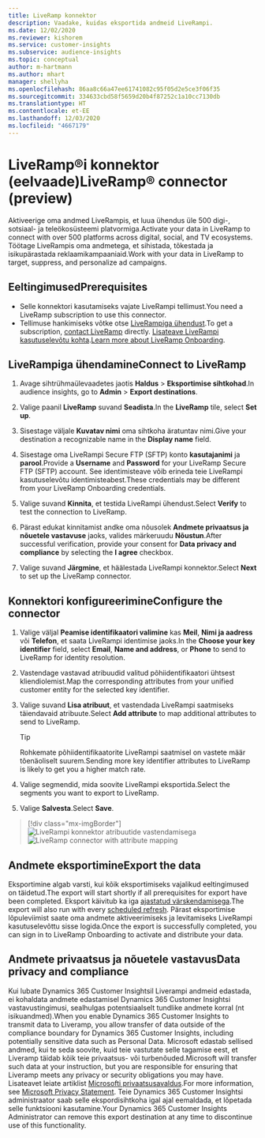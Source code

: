 ```yaml
---
title: LiveRamp konnektor
description: Vaadake, kuidas eksportida andmeid LiveRampi.
ms.date: 12/02/2020
ms.reviewer: kishorem
ms.service: customer-insights
ms.subservice: audience-insights
ms.topic: conceptual
author: m-hartmann
ms.author: mhart
manager: shellyha
ms.openlocfilehash: 86aa8c66a47ee61741082c95f05d2e5ce3f06f35
ms.sourcegitcommit: 334633cbd58f5659d20b4f87252c1a10cc7130db
ms.translationtype: HT
ms.contentlocale: et-EE
ms.lasthandoff: 12/03/2020
ms.locfileid: "4667179"
---
```

# <a name="liverampreg-connector-preview"></a><span data-ttu-id="f1f37-103">LiveRamp&reg;i konnektor (eelvaade)</span><span class="sxs-lookup"><span data-stu-id="f1f37-103">LiveRamp&reg; connector (preview)</span></span>

<span data-ttu-id="f1f37-104">Aktiveerige oma andmed LiveRampis, et luua ühendus üle 500 digi-, sotsiaal- ja teleökosüsteemi platvormiga.</span><span class="sxs-lookup"><span data-stu-id="f1f37-104">Activate your data in LiveRamp to connect with over 500 platforms across digital, social, and TV ecosystems.</span></span> <span data-ttu-id="f1f37-105">Töötage LiveRampis oma andmetega, et sihistada, tõkestada ja isikupärastada reklaamikampaaniaid.</span><span class="sxs-lookup"><span data-stu-id="f1f37-105">Work with your data in LiveRamp to target, suppress, and personalize ad campaigns.</span></span>

## <a name="prerequisites"></a><span data-ttu-id="f1f37-106">Eeltingimused</span><span class="sxs-lookup"><span data-stu-id="f1f37-106">Prerequisites</span></span>

- <span data-ttu-id="f1f37-107">Selle konnektori kasutamiseks vajate LiveRampi tellimust.</span><span class="sxs-lookup"><span data-stu-id="f1f37-107">You need a LiveRamp subscription to use this connector.</span></span>
- <span data-ttu-id="f1f37-108">Tellimuse hankimiseks võtke otse [LiveRampiga ühendust](https://liveramp.com/contact/).</span><span class="sxs-lookup"><span data-stu-id="f1f37-108">To get a subscription, [contact LiveRamp](https://liveramp.com/contact/) directly.</span></span> <span data-ttu-id="f1f37-109">[Lisateave LiveRampi kasutuselevõtu kohta](https://liveramp.com/our-platform/data-onboarding/).</span><span class="sxs-lookup"><span data-stu-id="f1f37-109">[Learn more about LiveRamp Onboarding](https://liveramp.com/our-platform/data-onboarding/).</span></span>

## <a name="connect-to-liveramp"></a><span data-ttu-id="f1f37-110">LiveRampiga ühendamine</span><span class="sxs-lookup"><span data-stu-id="f1f37-110">Connect to LiveRamp</span></span>

1. <span data-ttu-id="f1f37-111">Avage sihtrühmaülevaadetes jaotis **Haldus** > **Eksportimise sihtkohad**.</span><span class="sxs-lookup"><span data-stu-id="f1f37-111">In audience insights, go to **Admin** > **Export destinations**.</span></span>

1. <span data-ttu-id="f1f37-112">Valige paanil **LiveRamp** suvand **Seadista**.</span><span class="sxs-lookup"><span data-stu-id="f1f37-112">In the **LiveRamp** tile, select **Set up**.</span></span>

1. <span data-ttu-id="f1f37-113">Sisestage väljale **Kuvatav nimi** oma sihtkoha äratuntav nimi.</span><span class="sxs-lookup"><span data-stu-id="f1f37-113">Give your destination a recognizable name in the **Display name** field.</span></span>

1. <span data-ttu-id="f1f37-114">Sisestage oma LiveRampi Secure FTP (SFTP) konto **kasutajanimi** ja **parool**.</span><span class="sxs-lookup"><span data-stu-id="f1f37-114">Provide a **Username** and **Password** for your LiveRamp Secure FTP (SFTP) account.</span></span>
<span data-ttu-id="f1f37-115">See identimisteave võib erineda teie LiveRampi kasutuselevõtu identimisteabest.</span><span class="sxs-lookup"><span data-stu-id="f1f37-115">These credentials may be different from your LiveRamp Onboarding credentials.</span></span>

1. <span data-ttu-id="f1f37-116">Valige suvand **Kinnita**, et testida LiveRampi ühendust.</span><span class="sxs-lookup"><span data-stu-id="f1f37-116">Select **Verify** to test the connection to LiveRamp.</span></span>

1. <span data-ttu-id="f1f37-117">Pärast edukat kinnitamist andke oma nõusolek **Andmete privaatsus ja nõuetele vastavuse** jaoks, valides märkeruudu **Nõustun**.</span><span class="sxs-lookup"><span data-stu-id="f1f37-117">After successful verification, provide your consent for **Data privacy and compliance** by selecting the **I agree** checkbox.</span></span>

1. <span data-ttu-id="f1f37-118">Valige suvand **Järgmine**, et häälestada LiveRampi konnektor.</span><span class="sxs-lookup"><span data-stu-id="f1f37-118">Select **Next** to set up the LiveRamp connector.</span></span>

## <a name="configure-the-connector"></a><span data-ttu-id="f1f37-119">Konnektori konfigureerimine</span><span class="sxs-lookup"><span data-stu-id="f1f37-119">Configure the connector</span></span>

1. <span data-ttu-id="f1f37-120">Valige väljal **Peamise identifikaatori valimine** kas **Meil**, **Nimi ja aadress** või **Telefon**, et saata LiveRampi identimise jaoks.</span><span class="sxs-lookup"><span data-stu-id="f1f37-120">In the **Choose your key identifier** field, select **Email**,  **Name and address**, or **Phone** to send to LiveRamp for identity resolution.</span></span>

1. <span data-ttu-id="f1f37-121">Vastendage vastavad atribuudid valitud põhiidentifikaatori ühtsest kliendiolemist.</span><span class="sxs-lookup"><span data-stu-id="f1f37-121">Map the corresponding attributes from your unified customer entity for the selected key identifier.</span></span>

1. <span data-ttu-id="f1f37-122">Valige suvand **Lisa atribuut**, et vastendada LiveRampi saatmiseks täiendavaid atribuute.</span><span class="sxs-lookup"><span data-stu-id="f1f37-122">Select **Add attribute** to map additional attributes to send to LiveRamp.</span></span>

   > [!TIP]
   > <span data-ttu-id="f1f37-123">Rohkemate põhiidentifikaatorite LiveRampi saatmisel on vastete määr tõenäoliselt suurem.</span><span class="sxs-lookup"><span data-stu-id="f1f37-123">Sending more key identifier attributes to LiveRamp is likely to get you a higher match rate.</span></span>

1. <span data-ttu-id="f1f37-124">Valige segmendid, mida soovite LiveRampi eksportida.</span><span class="sxs-lookup"><span data-stu-id="f1f37-124">Select the segments you want to export to LiveRamp.</span></span>

1. <span data-ttu-id="f1f37-125">Valige **Salvesta**.</span><span class="sxs-lookup"><span data-stu-id="f1f37-125">Select **Save**.</span></span>

> [!div class="mx-imgBorder"]
> <span data-ttu-id="f1f37-126">![LiveRampi konnektor atribuutide vastendamisega](media/export-liveramp-segments.png "LiveRampi konnektor atribuutide vastendamisega")</span><span class="sxs-lookup"><span data-stu-id="f1f37-126">![LiveRamp connector with attribute mapping](media/export-liveramp-segments.png "LiveRamp connector with attribute mapping")</span></span>

## <a name="export-the-data"></a><span data-ttu-id="f1f37-127">Andmete eksportimine</span><span class="sxs-lookup"><span data-stu-id="f1f37-127">Export the data</span></span>

<span data-ttu-id="f1f37-128">Eksportimine algab varsti, kui kõik eksportimiseks vajalikud eeltingimused on täidetud.</span><span class="sxs-lookup"><span data-stu-id="f1f37-128">The export will start shortly if all prerequisites for export have been completed.</span></span> <span data-ttu-id="f1f37-129">Eksport käivitub ka iga [ajastatud värskendamisega](system.md#schedule-tab).</span><span class="sxs-lookup"><span data-stu-id="f1f37-129">The export will also run with every [scheduled refresh](system.md#schedule-tab).</span></span>
<span data-ttu-id="f1f37-130">Pärast eksportimise lõpuleviimist saate oma andmete aktiveerimiseks ja levitamiseks LiveRampi kasutuselevõttu sisse logida.</span><span class="sxs-lookup"><span data-stu-id="f1f37-130">Once the export is successfully completed, you can sign in to LiveRamp Onboarding to activate and distribute your data.</span></span>

## <a name="data-privacy-and-compliance"></a><span data-ttu-id="f1f37-131">Andmete privaatsus ja nõuetele vastavus</span><span class="sxs-lookup"><span data-stu-id="f1f37-131">Data privacy and compliance</span></span>

<span data-ttu-id="f1f37-132">Kui lubate Dynamics 365 Customer Insightsil Liverampi andmeid edastada, ei kohaldata andmete edastamisel Dynamics 365 Customer Insightsi vastavustingimusi, sealhulgas potentsiaalselt tundlike andmete korral (nt isikuandmed).</span><span class="sxs-lookup"><span data-stu-id="f1f37-132">When you enable Dynamics 365 Customer Insights to transmit data to Liveramp, you allow transfer of data outside of the compliance boundary for Dynamics 365 Customer Insights, including potentially sensitive data such as Personal Data.</span></span> <span data-ttu-id="f1f37-133">Microsoft edastab sellised andmed, kui te seda soovite, kuid teie vastutate selle tagamise eest, et Liveramp täidab kõik teie privaatsus- või turbenõuded.</span><span class="sxs-lookup"><span data-stu-id="f1f37-133">Microsoft will transfer such data at your instruction, but you are responsible for ensuring that Liveramp meets any privacy or security obligations you may have.</span></span> <span data-ttu-id="f1f37-134">Lisateavet leiate artiklist [Microsofti privaatsusavaldus](https://go.microsoft.com/fwlink/?linkid=396732).</span><span class="sxs-lookup"><span data-stu-id="f1f37-134">For more information, see [Microsoft Privacy Statement](https://go.microsoft.com/fwlink/?linkid=396732).</span></span>
<span data-ttu-id="f1f37-135">Teie Dynamics 365 Customer Insightsi administraator saab selle ekspordisihtkoha igal ajal eemaldada, et lõpetada selle funktsiooni kasutamine.</span><span class="sxs-lookup"><span data-stu-id="f1f37-135">Your Dynamics 365 Customer Insights Administrator can remove this export destination at any time to discontinue use of this functionality.</span></span>